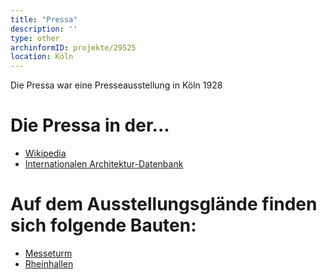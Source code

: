 ```yaml
---
title: "Pressa"
description: ''
type: other
archinformID: projekte/29525
location: Köln
---
```


Die Pressa war eine Presseausstellung in Köln 1928

# Die Pressa in der...
* [Wikipedia](https://de.wikipedia.org/wiki/Pressa)
* [Internationalen Architektur-Datenbank](https://deu.archinform.net/projekte/29525.htm)

# Auf dem Ausstellungsglände finden sich folgende Bauten:
* [Messeturm](/tags/Messeturm-Köln)
* [Rheinhallen](/tags/Rheinhallen)
